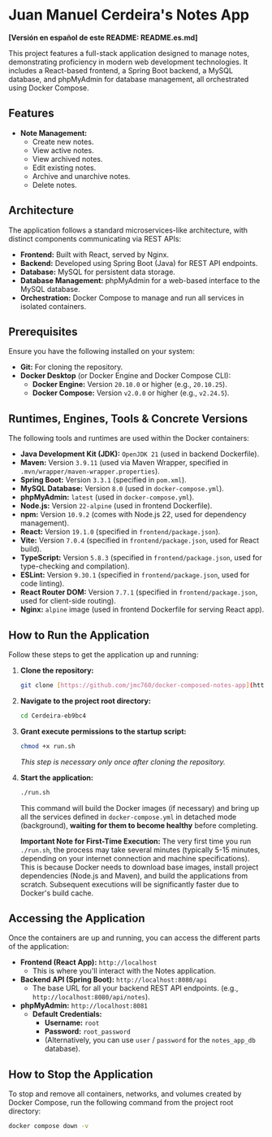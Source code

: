 # Juan Manuel Cerdeira's Notes App

**[Versión en español de este README: README.es.md]**

This project features a full-stack application designed to manage notes, demonstrating proficiency in modern web development technologies. It includes a React-based frontend, a Spring Boot backend, a MySQL database, and phpMyAdmin for database management, all orchestrated using Docker Compose.

## Features

* **Note Management:**
  * Create new notes.
  * View active notes.
  * View archived notes.
  * Edit existing notes.
  * Archive and unarchive notes.
  * Delete notes.

## Architecture

The application follows a standard microservices-like architecture, with distinct components communicating via REST APIs:

* **Frontend:** Built with React, served by Nginx.
* **Backend:** Developed using Spring Boot (Java) for REST API endpoints.
* **Database:** MySQL for persistent data storage.
* **Database Management:** phpMyAdmin for a web-based interface to the MySQL database.
* **Orchestration:** Docker Compose to manage and run all services in isolated containers.

## Prerequisites

Ensure you have the following installed on your system:

* **Git:** For cloning the repository.
* **Docker Desktop** (or Docker Engine and Docker Compose CLI):
  * **Docker Engine:** Version `20.10.0` or higher (e.g., `20.10.25`).
  * **Docker Compose:** Version `v2.0.0` or higher (e.g., `v2.24.5`).

## Runtimes, Engines, Tools & Concrete Versions

The following tools and runtimes are used within the Docker containers:

* **Java Development Kit (JDK):** `OpenJDK 21` (used in backend Dockerfile).
* **Maven:** Version `3.9.11` (used via Maven Wrapper, specified in `.mvn/wrapper/maven-wrapper.properties`).
* **Spring Boot:** Version `3.3.1` (specified in `pom.xml`).
* **MySQL Database:** Version `8.0` (used in `docker-compose.yml`).
* **phpMyAdmin:** `latest` (used in `docker-compose.yml`).
* **Node.js:** Version `22-alpine` (used in frontend Dockerfile).
* **npm:** Version `10.9.2` (comes with Node.js 22, used for dependency management).
* **React:** Version `19.1.0` (specified in `frontend/package.json`).
* **Vite:** Version `7.0.4` (specified in `frontend/package.json`, used for React build).
* **TypeScript:** Version `5.8.3` (specified in `frontend/package.json`, used for type-checking and compilation).
* **ESLint:** Version `9.30.1` (specified in `frontend/package.json`, used for code linting).
* **React Router DOM:** Version `7.7.1` (specified in `frontend/package.json`, used for client-side routing).
* **Nginx:** `alpine` image (used in frontend Dockerfile for serving React app).

## How to Run the Application

Follow these steps to get the application up and running:

1. **Clone the repository:**

    ```bash
    git clone [https://github.com/jmc760/docker-composed-notes-app](https://github.com/jmc760/docker-composed-notes-app)
    ```

2. **Navigate to the project root directory:**

    ```bash
    cd Cerdeira-eb9bc4
    ```

3. **Grant execute permissions to the startup script:**

    ```bash
    chmod +x run.sh
    ```

    *This step is necessary only once after cloning the repository.*

4. **Start the application:**

    ```bash
    ./run.sh
    ```

    This command will build the Docker images (if necessary) and bring up all the services defined in `docker-compose.yml` in detached mode (background), **waiting for them to become healthy** before completing.

    **Important Note for First-Time Execution:**
    The very first time you run `./run.sh`, the process may take several minutes (typically 5-15 minutes, depending on your internet connection and machine specifications). This is because Docker needs to download base images, install project dependencies (Node.js and Maven), and build the applications from scratch. Subsequent executions will be significantly faster due to Docker's build cache.

## Accessing the Application

Once the containers are up and running, you can access the different parts of the application:

* **Frontend (React App):** `http://localhost`
  * This is where you'll interact with the Notes application.
* **Backend API (Spring Boot):** `http://localhost:8080/api`
  * The base URL for all your backend REST API endpoints. (e.g., `http://localhost:8080/api/notes`).
* **phpMyAdmin:** `http://localhost:8081`
  * **Default Credentials:**
    * **Username:** `root`
    * **Password:** `root_password`
    * (Alternatively, you can use `user` / `password` for the `notes_app_db` database).

## How to Stop the Application

To stop and remove all containers, networks, and volumes created by Docker Compose, run the following command from the project root directory:

```bash
docker compose down -v
